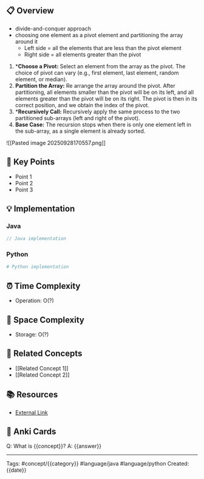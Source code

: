 ## 📋 Overview
- divide-and-conquer approach
- choosing one element as a pivot element and partitioning the array around it
	- Left side = all the elements that are less than the pivot element
	- Right side = all elements greater than the pivot

1. ***Choose a Pivot:** Select an element from the array as the pivot. The choice of pivot can vary (e.g., first element, last element, random element, or median).
2. **Partition the Array:** Re arrange the array around the pivot. After partitioning, all elements smaller than the pivot will be on its left, and all elements greater than the pivot will be on its right. The pivot is then in its correct position, and we obtain the index of the pivot.
3. ***Recursively Call:** Recursively apply the same process to the two partitioned sub-arrays (left and right of the pivot).
4. **Base Case:** The recursion stops when there is only one element left in the sub-array, as a single element is already sorted.

![[Pasted image 20250928170557.png]]

## 🎯 Key Points
- Point 1
- Point 2
- Point 3

## 💡 Implementation
### Java
```java
// Java implementation
```

### Python
```python
# Python implementation
```

## ⏰ Time Complexity
- Operation: O(?)

## 💾 Space Complexity
- Storage: O(?)

## 🔗 Related Concepts
- [[Related Concept 1]]
- [[Related Concept 2]]

## 📚 Resources
- [External Link](url)

## 🎴 Anki Cards
Q: What is {{concept}}?
A: {{answer}}

---
Tags: #concept/{{category}} #language/java #language/python
Created: {{date}}
